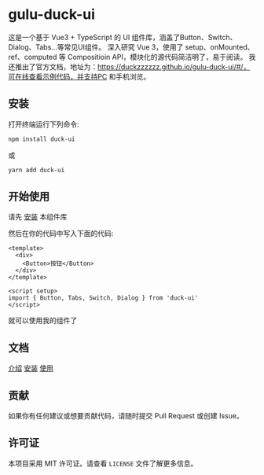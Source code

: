 # gulu-duck-ui
这是一个基于 Vue3 + TypeScript 的 UI 组件库，涵盖了Button、Switch、Dialog、Tabs...等常见UI组件。
深入研究 Vue 3，使用了 setup、onMounted、ref、computed 等 Compositioin API，模块化的源代码简洁明了，易于阅读。
我还推出了官方文档，地址为：https://duckzzzzzz.github.io/gulu-duck-ui/#/，可在线查看示例代码，并支持PC 和手机浏览。

## 安装
打开终端运行下列命令:

```bash
npm install duck-ui
```

或

```bash
yarn add duck-ui
```

## 开始使用

请先 <a href="#安装">安装</a> 本组件库

然后在你的代码中写入下面的代码:

```vue
<template>
  <div>
    <Button>按钮</Button>
  </div>
</template>

<script setup>
import { Button, Tabs, Switch, Dialog } from 'duck-ui'
</script>
```

就可以使用我的组件了

## 文档
<a href="#gulu-duck-ui">介绍</a>
<a href="#安装">安装</a>
<a href="#开始使用">使用</a>


## 贡献

如果你有任何建议或想要贡献代码，请随时提交 Pull Request 或创建 Issue。

## 许可证

本项目采用 MIT 许可证。请查看 `LICENSE` 文件了解更多信息。
